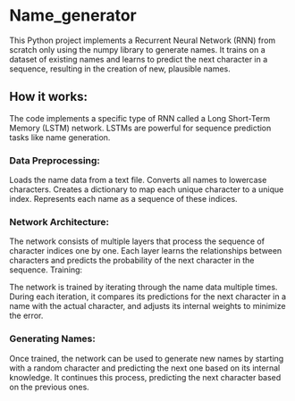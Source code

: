 # Name_generator
This Python project implements a Recurrent Neural Network (RNN) from scratch only using the numpy library to generate names. It trains on a dataset of existing names and learns to predict the next character in a sequence, resulting in the creation of new, plausible names.


## How it works:
The code implements a specific type of RNN called a Long Short-Term Memory (LSTM) network. LSTMs are powerful for sequence prediction tasks like name generation.


### Data Preprocessing:

Loads the name data from a text file.
Converts all names to lowercase characters.
Creates a dictionary to map each unique character to a unique index.
Represents each name as a sequence of these indices.

### Network Architecture:

The network consists of multiple layers that process the sequence of character indices one by one.
Each layer learns the relationships between characters and predicts the probability of the next character in the sequence.
Training:

The network is trained by iterating through the name data multiple times.
During each iteration, it compares its predictions for the next character in a name with the actual character, and adjusts its internal weights to minimize the error.

### Generating Names:

Once trained, the network can be used to generate new names by starting with a random character and predicting the next one based on its internal knowledge.
It continues this process, predicting the next character based on the previous ones.
